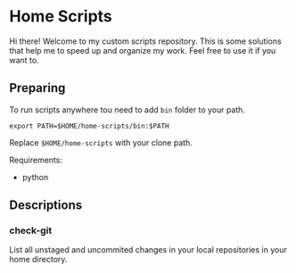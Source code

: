 # Home Scripts

Hi there! Welcome to my custom scripts repository.
This is some solutions that help me to speed up and organize my work.
Feel free to use it if you want to.

## Preparing

To run scripts anywhere tou need to add `bin` folder to your path.

```shell
export PATH=$HOME/home-scripts/bin:$PATH
```

Replace `$HOME/home-scripts` with your clone path.

Requirements:

- python

## Descriptions

### check-git

List all unstaged and uncommited changes in your local repositories in your home directory.
